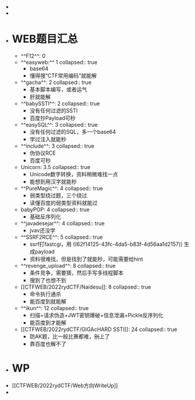 -
-
- # WEB题目汇总
	- ^^F12^^: 0
	- ^^easyweb:^^ 1
	  collapsed:: true
		- base64
		- 懂得搜“CTF常用编码”就能解
	- ^^gacha^^: 2
	  collapsed:: true
		- 基本脚本编写，或者运气
		- 肝就能解
	- ^^babySSTI^^: 2
	  collapsed:: true
		- 没有任何过滤的SSTI
		- 百度抄Payload可秒
	- ^^easySQL^^: 3
	  collapsed:: true
		- 没有任何过滤的SQL，多一个base64
		- 学过注入就能秒
	- ^^include^^: 3
	  collapsed:: true
		- 伪协议RCE
		- 百度可秒
	- Unicorn: 3.5
	  collapsed:: true
		- Unicode数字转换，资料稍微难找一点
		- 能想到用汉字就能秒
	- ^^PureMagic^^: 4
	  collapsed:: true
		- 弱类型绕过题，三个绕过
		- 读懂百度的弱类型资料就能过
	- babyPOP: 4
	  collapsed:: true
		- 基础反序列化
	- ^^javadesejar^^: 4
	  collapsed:: true
		- jvav还没学
	- ^^SSRF2RCE^^: 5
	  collapsed:: true
		- ssrf打fastcgi，用 ((62f14125-43fc-4da5-b83f-4d56aa1d2157)) 生成payload
		- 资料很难找，但是找到了就能秒，可能需要给hint
	- ^^revenge_upload^^: 8
	  collapsed:: true
		- 条件竞争，需要猜，然后手写多线程脚本
		- 搜到了也想不到
	- [[CTFWEB/2022rydCTF/Naidesu]]: 8
	  collapsed:: true
		- 命令执行通杀
		- 能百度到就能解
	- ^^ikun^^: 12
	  collapsed:: true
		- 扫描+请求伪造+JWT密钥爆破+信息泄漏+Pickle反序列化
		- 能百度到才能解
	- [[CTFWEB/2022rydCTF/GIGAcHARD SSTI]]: 24
	  collapsed:: true
		- 防AK题，比一般比赛都难，~~别~~上了
		- 靠百度也解不了
- # WP
- [[CTFWEB/2022rydCTF/Web方向WriteUp]]
-